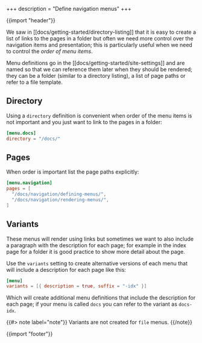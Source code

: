 +++
description = "Define navigation menus"
+++

{{import "header"}}

We saw in [[docs/getting-started/directory-listing]] that it is easy to create a list of links to the pages in a folder but often we need more control over the navigation items and presentation; this is particularly useful when we need to control the *order of menu items*.

Menu definitions go in the [[docs/getting-started/site-settings]] and are named so that we can reference them later when they should be rendered; they can be a folder (similar to a directory listing), a list of page paths or refer to a file template.

## Directory

Using a `directory` definition is convenient when order of the menu items is not important and you just want to link to the pages in a folder:

```toml
[menu.docs]
directory = "/docs/"
```

## Pages

When order is important list the page paths explicitly:

```toml
[menu.navigation]
pages = [
  "/docs/navigation/defining-menus/",
  "/docs/navigation/rendering-menus/",
]
```

## Variants

These menus will render using links but sometimes we want to also include a paragraph with the description for each page; for example in the index page for a folder it is good practice to show more detail about the page.

Use the `variants` setting to create alternative versions of each menu that will include a description for each page like this:

```toml
[menu]
variants = [{ description = true, suffix = "-idx" }]
```

Which will create additional menu definitions that include the description for each page; if your menu is called `docs` you can refer to the variant as `docs-idx`.

{{#> note label="note"}}
Variants are not created for `file` menus.
{{/note}}

{{import "footer"}}
